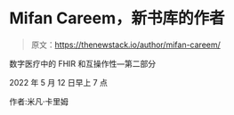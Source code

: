 # Mifan Careem，新书库的作者

> 原文：<https://thenewstack.io/author/mifan-careem/>

数字医疗中的 FHIR 和互操作性—第二部分

2022 年 5 月 12 日早上 7 点

作者:米凡·卡里姆